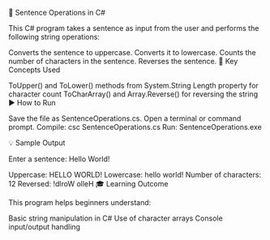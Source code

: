 📝 Sentence Operations in C#

This C# program takes a sentence as input from the user and performs the following string operations:

Converts the sentence to uppercase.
Converts it to lowercase.
Counts the number of characters in the sentence.
Reverses the sentence.
🔧 Key Concepts Used

ToUpper() and ToLower() methods from System.String
Length property for character count
ToCharArray() and Array.Reverse() for reversing the string
▶️ How to Run

Save the file as SentenceOperations.cs.
Open a terminal or command prompt.
Compile:
csc SentenceOperations.cs
Run:
SentenceOperations.exe

💡 Sample Output

Enter a sentence: Hello World!

Uppercase: HELLO WORLD!
Lowercase: hello world!
Number of characters: 12
Reversed: !dlroW olleH
🎓 Learning Outcome

This program helps beginners understand:

Basic string manipulation in C#
Use of character arrays
Console input/output handling

